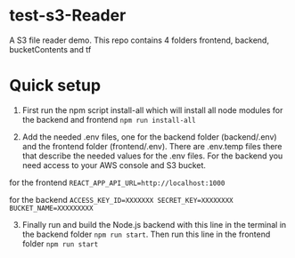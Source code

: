 # test-s3-Reader
A S3 file reader demo. This repo contains 4 folders frontend, backend, bucketContents and tf

# Quick setup

1) First run the npm script install-all which will install all node modules for the backend and frontend
`npm run install-all`

2) Add the needed .env files, one for the backend folder (backend/.env) and the frontend folder (frontend/.env). There are .env.temp files there that describe the needed values for the .env files. For the backend you need access to your AWS console and S3 bucket.

for the frontend
`REACT_APP_API_URL=http://localhost:1000`

for the backend
`ACCESS_KEY_ID=XXXXXXX
SECRET_KEY=XXXXXXXX
BUCKET_NAME=XXXXXXXXX`

3) Finally run and build the Node.js backend with this line in the terminal in the backend folder `npm run start`. Then run this line in the frontend folder `npm run start`
